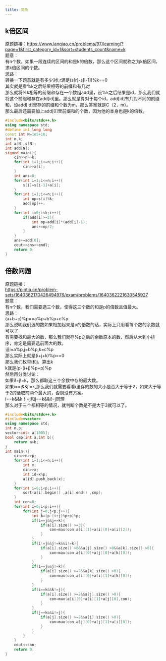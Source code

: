 ```yaml
---
title: 同余
---
```


## k倍区间
原题链接：https://www.lanqiao.cn/problems/97/learning/?page=1&first_category_id=1&sort=students_count&name=k  
题意：  
有n个数，如果一段连续的区间的和是k的倍数，那么这个区间就称之为k倍区间，求k倍区间的个数。  
思路：  
转换一下题意就是有多少对l,r满足(s[r]-s[l-1])%k==0  
其实就是看%k之后结果相等的前缀和有几对  
那么就将%k相等的前缀和存在一个数组add里，设%k之后结果是id，那么我们就将这个前缀和存在add[id]里。那么就是算对于每个id，add[id]有几对不同的前缀和，设add[id]里存的前缀和个数为m，那么答案就是C（2，m）。  
那么最后还需要加上add[0]里前缀和的个数，因为他的本身也是k的倍数。  

```cpp
#include<bits/stdc++.h>
using namespace std;
#define int long long
const int N=1e5+10;
int n,k;
int a[N],s[N];
int add[N];
signed main(){
	cin>>n>>k;
	for(int i=1;i<=n;i++){
		cin>>a[i];
	}
	int ans=0;
	for(int i=1;i<=n;i++){
		s[i]=s[i-1]+a[i];
	}
	for(int i=1;i<=n;i++){
		int op=s[i]%k;
		add[op]++;
	}
	for(int i=0;i<k;i++){
		if(add[i]>=2){
			int op=add[i]*(add[i]-1);
			ans+=op/2;
		}
	}
	ans+=add[0];
	cout<<ans<<endl;
	return 0;
}
```
## 倍数问题
原题链接：  
https://pintia.cn/problem-sets/1640362170426494976/exam/problems/1640362221630545927  
题意：  
有n个数，我们需要选三个数，使得这三个数的和是p的倍数且值最大。  
思路：  
(a+b+c)%p==a%p+b%p+c%p  
那么说明我们选的数如果相加起来是p的倍数的话，实际上只用看每个数的余数就可以了  
有需要找和最大的数，那么我们就存%p之后的余数原本的数，然后从大到小排序，肯定是需要选前面大的数。  
设i=a%p,j=b%p,k=c%p  
那么实际上就是(i+j+k)%p==0  
那么我们枚举i和j，算出k  
k就是(p-(i+j)%p+p)%p  
然后再分类讨论：  
如果i!=j!=k，那么都取这三个余数中存的最大数。  
如果i==j&&j!=k,那么我们就需要看看i里存的数的大小是否大于等于2，如果大于等于2的话取前两个最大的，否则没有方案。  
i==k&&k！=j和j==k&&i!=j同理  
那么对于三个都相等的情况，就判断个数是不是大于3就可以了。  

```cpp
#include<bits/stdc++.h>
#include<vector>
using namespace std;
int n,p;
vector<int> a[1005];
bool cmp(int a,int b){
	return a>b;
}
int main(){
	cin>>n>>p;
	for(int i=1;i<=n;i++){
		int x;
		cin>>x;
		int id=x%p;
		a[id].push_back(x);
	}
	for(int i=0;i<p;i++){
		sort(a[i].begin() ,a[i].end() ,cmp);
	}
	int con=0;
	for(int i=0;i<p;i++){
		for(int j=0;j<p;j++){
			int k=(p-(i+j)%p+p)%p;
			if(i==j&&j==k){
				if(a[i].size() >=3){
					con=max(con,a[i][1]+a[i][0]+a[i][2]);
				}
			}
			if(i!=j&&j!=k&&i!=k){
				if(a[i].size() >0&&a[j].size() >0&&a[k].size() >0){
					con=max(con,a[i][0]+a[j][0]+a[k][0]);
				}
			}
			if(i==j&&j!=k){
				if(a[i].size() >=2&&a[k].size() >0){
					con=max(con,a[i][0]+a[i][1]+a[k][0]);
				}
			}
			if(i==k&&k!=j){
				if(a[i].size() >=2&&a[j].size() >0){
					con=max(a[i][0]+a[i][1]+a[j][0],con);
				}
			}
			if(j==k&&i!=j){
				if(a[j].size() >=2&&a[i].size() >0){
					con=max(con,a[j][0]+a[j][1]+a[i][0]);
				}
			}
		}
	}
	cout<<con;
	return 0;
}

```



